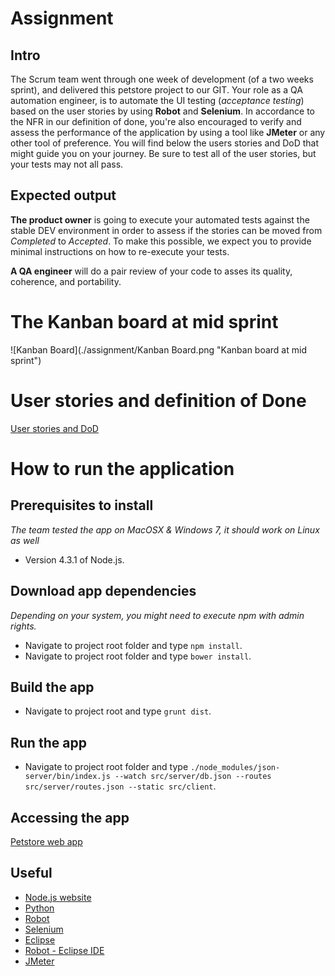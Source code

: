 # Assignment
## Intro

The Scrum team went through one week of development (of a two weeks sprint), and delivered this petstore project to our GIT. Your role as a QA automation engineer, is to automate the UI testing (*acceptance testing*) based on the user stories by using **Robot** and **Selenium**.
In accordance to the NFR in our definition of done, you're also encouraged to verify and assess the performance of the application by using a tool like **JMeter** or any other tool of preference.
You will find below the users stories and DoD that might guide you on your journey. Be sure to test all of the user stories, but your tests may not all pass.

## Expected output
**The product owner** is going to execute your automated tests against the stable DEV environment in order to assess if the stories can be moved from *Completed* to *Accepted*.
To make this possible, we expect you to provide minimal instructions on how to re-execute your tests.

**A QA engineer** will do a pair review of your code to asses its quality, coherence, and portability.

# The Kanban board at mid sprint
![Kanban Board](./assignment/Kanban Board.png "Kanban board at mid sprint")

# User stories and definition of Done
[User stories and DoD](./assignment/USER-STORIES.md)

# How to run the application
## Prerequisites to install
*The team tested the app on MacOSX & Windows 7, it should work on Linux as well*
- Version 4.3.1 of Node.js.

## Download app dependencies
*Depending on your system, you might need to execute npm with admin rights.*

- Navigate to project root folder and type `npm install`.
- Navigate to project root folder and type `bower install`.

## Build the app
- Navigate to project root and type `grunt dist`.

## Run the app
- Navigate to project root folder and type
`./node_modules/json-server/bin/index.js --watch src/server/db.json --routes src/server/routes.json --static src/client`.

## Accessing the app
[Petstore web app](http://localhost:3000)

## Useful
- [Node.js website](https://nodejs.org/en/download/)
- [Python](https://www.python.org/downloads/)
- [Robot](http://robotframework.org/)
- [Selenium](http://www.seleniumhq.org/)
- [Eclipse](https://eclipse.org/downloads/)
- [Robot - Eclipse IDE](https://github.com/NitorCreations/RobotFramework-EclipseIDE)
- [JMeter](http://jmeter.apache.org/)
